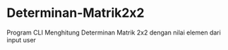 # Determinan-Matrik2x2
Program CLI Menghitung Determinan Matrik 2x2 dengan nilai elemen dari input user
